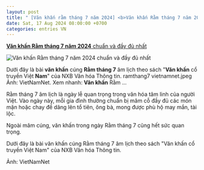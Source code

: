 ```yaml
---
layout: post
title: " [Văn khấn rằm tháng 7 năm 2024] <b>Văn khấn Rằm tháng 7 năm 2024</b> chuẩn và đầy đủ nhất"
date: Sat, 17 Aug 2024 08:00:00 +0700
categories: entries VN
---
```

[<b>Văn khấn Rằm tháng 7 năm 2024</b> chuẩn và đầy đủ nhất](https://vietnamnet.vn/bai-cung-ram-thang-7-nam-2024-chuan-theo-van-khan-co-truyen-2311254.html)

![<b>Văn khấn Rằm tháng 7 năm 2024</b> chuẩn và đầy đủ nhất](https://static-images.vnncdn.net/vps_images_publish/000001/000003/2024/8/16/van-khan-ram-thang-7-nam-2024-chuan-va-day-du-nhat-236.jpg?width=0&s=x95Sw8DToFeydNS0wewEZQ)

Dưới đây là bài <b>văn khấn</b> cúng <b>Rằm tháng 7</b> âm lịch theo sách "<b>Văn khấn</b> cổ truyền Việt <b>Nam</b>" của NXB Văn hóa Thông tin. ramthang7 vietnamnet.jpeg Ảnh: VietNamNet. Xem nhanh: <b>Văn khấn</b> Rằm ...

Rằm tháng 7 âm lịch là ngày lễ quan trọng trong văn hóa tâm linh của người Việt. Vào ngày này, mỗi gia đình thường chuẩn bị mâm cỗ đầy đủ các món mặn hoặc chay để dâng lên tổ tiên, ông bà, mong được phù hộ may mắn, tài lộc.

Ngoài mâm cúng, văn khấn trong ngày Rằm tháng 7 cũng hết sức quan trọng.

Dưới đây là bài văn khấn cúng Rằm tháng 7 âm lịch theo sách "Văn khấn cổ truyền Việt Nam" của NXB Văn hóa Thông tin.

Ảnh: VietNamNet

